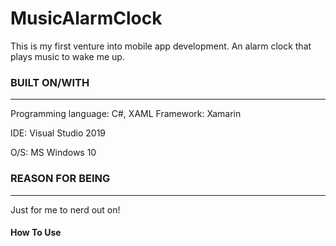# MusicAlarmClock
This is my first venture into mobile app development. An alarm clock that plays music to wake me up.

### BUILT ON/WITH
---------------
Programming language: C#, XAML 
Framework: Xamarin

IDE: Visual Studio 2019

O/S: MS Windows 10

### REASON FOR BEING
---------------
Just for me to nerd out on!

#### How To Use

